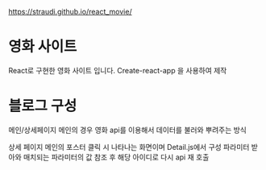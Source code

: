 
https://straudi.github.io/react_movie/

# 영화 사이트

React로 구현한 영화 사이트 입니다. 
Create-react-app 을 사용하여 제작

# 블로그 구성

메인/상세페이지
메인의 경우 영화 api를 이용해서 데이터를 불러와 뿌려주는 방식

상세 페이지 
메인의 포스터 클릭 시 나타나는 화면이며 Detail.js에서 구성
파라미터 받아와 매치되는 파라미터의 값 참조 후 해당 아이디로 다시 api 재 호출 




